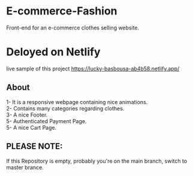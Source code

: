 # E-commerce-Fashion
Front-end for an e-commerce clothes selling website.
# Deloyed on Netlify
live sample of this project https://lucky-basbousa-ab4b58.netlify.app/
## About
1- It is a responsive webpage containing nice animations. <br />
2- Contains many categories regarding clothes.<br />
3- A nice Footer.<br />
5- Authenticated Payment Page.<br />
5- A nice Cart Page.
## PLEASE NOTE:
If this Repository is empty, probably you're on the main branch, switch to master brance.
